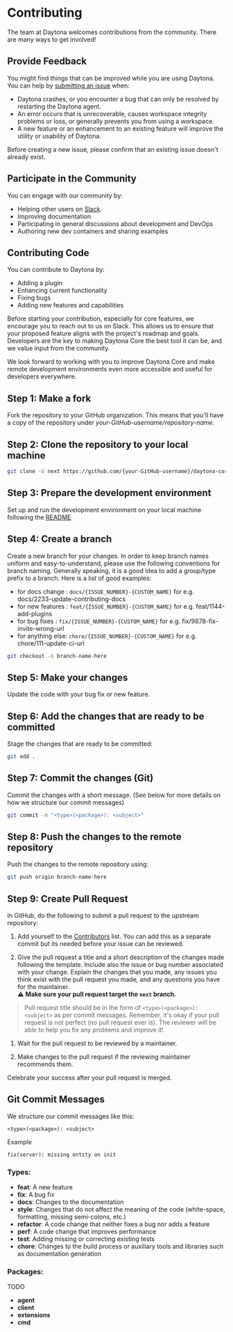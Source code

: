 # Contributing

The team at Daytona welcomes contributions from the community. There are many ways to get involved!

## Provide Feedback

You might find things that can be improved while you are using Daytona. You can help by [submitting an issue](https://github.com/daytonaio/daytona-core-wip/issues/new) when:

* Daytona crashes, or you encounter a bug that can only be resolved by restarting the Daytona agent.
* An error occurs that is unrecoverable, causes workspace integrity problems or loss, or generally prevents you from using a workspace.
* A new feature or an enhancement to an existing feature will improve the utility or usability of Daytona.

Before creating a new issue, please confirm that an existing issue doesn't already exist.

## Participate in the Community
You can engage with our community by:

* Helping other users on [Slack](https://join.slack.com/t/daytonacommunity/shared_invite/zt-273yohksh-Q5YSB5V7tnQzX2RoTARr7Q).
* Improving documentation
* Participating in general discussions about development and DevOps
* Authoring new dev containers and sharing examples

## Contributing Code
You can contribute to Daytona by:

* Adding a plugin 
* Enhancing current functionality
* Fixing bugs
* Adding new features and capabilities

Before starting your contribution, especially for core features, we encourage you to reach out to us on Slack. This allows us to ensure that your proposed feature aligns with the project's roadmap and goals. Developers are the key to making Daytona Core the best tool it can be, and we value input from the community.

We look forward to working with you to improve Daytona Core and make remote development environments even more accessible and useful for developers everywhere. 

## Step 1: Make a fork

Fork the repository to your GitHub organization. This means that you'll have a copy of the repository under _your-GitHub-username/repository-name_.

## Step 2: Clone the repository to your local machine

```sh
git clone -b next https://github.com/{your-GitHub-username}/daytona-core-wip.git

```

## Step 3: Prepare the development environment

Set up and run the development environment on your local machine following the [README](./README.md#Building)

## Step 4: Create a branch
Create a new branch for your changes.
In order to keep branch names uniform and easy-to-understand, please use the following conventions for branch naming.
Generally speaking, it is a good idea to add a group/type prefix to a branch.
Here is a list of good examples:
- for docs change : `docs/{ISSUE_NUMBER}-{CUSTOM_NAME}` for e.g. docs/2233-update-contributing-docs
- for new features : `feat/{ISSUE_NUMBER}-{CUSTOM_NAME}` for e.g. feat/1144-add-plugins
- for bug fixes : `fix/{ISSUE_NUMBER}-{CUSTOM_NAME}` for e.g. fix/9878-fix-invite-wrong-url
- for anything else: `chore/{ISSUE_NUMBER}-{CUSTOM_NAME}` for e.g. chore/111-update-ci-url

```sh
git checkout -b branch-name-here
```

## Step 5: Make your changes

Update the code with your bug fix or new feature.

## Step 6: Add the changes that are ready to be committed

Stage the changes that are ready to be committed:

```sh
git add .
```

## Step 7: Commit the changes (Git)

Commit the changes with a short message. (See below for more details on how we structure our commit messages)

```sh
git commit -m "<type>(<package>): <subject>"
```

## Step 8: Push the changes to the remote repository

Push the changes to the remote repository using:

```sh
git push origin branch-name-here
```

## Step 9: Create Pull Request

In GitHub, do the following to submit a pull request to the upstream repository:

1. Add yourself to the [Contributors](./CONTRIBUTORS.md) list. You can add this as a separate commit but its needed before your issue can be reviewed.

1. Give the pull request a title and a short description of the changes made following the template. Include also the issue or bug number associated with your change. Explain the changes that you made, any issues you think exist with the pull request you made, and any questions you have for the maintainer.  <br/> ⚠️ **Make sure your pull request target the `next` branch.**
 
  > Pull request title should be in the form of `<type>(<package>): <subject>` as per commit messages.
Remember, it's okay if your pull request is not perfect (no pull request ever is). The reviewer will be able to help you fix any problems and improve it!

1. Wait for the pull request to be reviewed by a maintainer.

1. Make changes to the pull request if the reviewing maintainer recommends them.

Celebrate your success after your pull request is merged.

## Git Commit Messages

We structure our commit messages like this:

```
<type>(<package>): <subject>
```

Example

```
fix(server): missing entity on init
```

### Types:

- **feat**: A new feature
- **fix**: A bug fix
- **docs**: Changes to the documentation
- **style**: Changes that do not affect the meaning of the code (white-space, formatting, missing semi-colons, etc.)
- **refactor**: A code change that neither fixes a bug nor adds a feature
- **perf**: A code change that improves performance
- **test**: Adding missing or correcting existing tests
- **chore**: Changes to the build process or auxiliary tools and libraries such as documentation generation

### Packages:

TODO
- **agent**
- **client**
- **extensions**
- **cmd**
